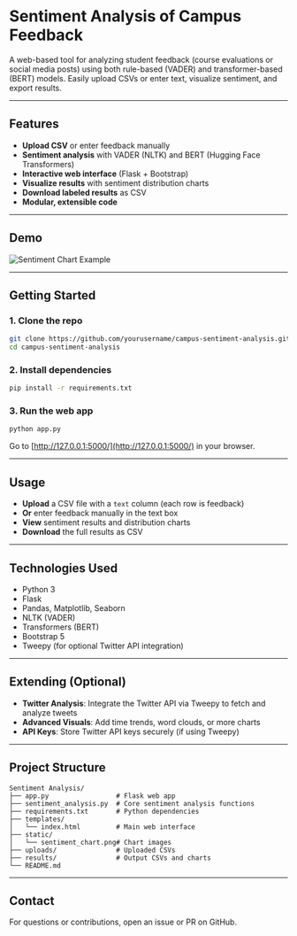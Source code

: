 # Sentiment Analysis of Campus Feedback

A web-based tool for analyzing student feedback (course evaluations or social media posts) using both rule-based (VADER) and transformer-based (BERT) models. Easily upload CSVs or enter text, visualize sentiment, and export results.

---

## Features
- **Upload CSV** or enter feedback manually
- **Sentiment analysis** with VADER (NLTK) and BERT (Hugging Face Transformers)
- **Interactive web interface** (Flask + Bootstrap)
- **Visualize results** with sentiment distribution charts
- **Download labeled results** as CSV
- **Modular, extensible code**

---

## Demo
![Sentiment Chart Example](static/sentiment_chart.png)

---

## Getting Started

### 1. Clone the repo
```bash
git clone https://github.com/yourusername/campus-sentiment-analysis.git
cd campus-sentiment-analysis
```

### 2. Install dependencies
```bash
pip install -r requirements.txt
```

### 3. Run the web app
```bash
python app.py
```
Go to [http://127.0.0.1:5000/](http://127.0.0.1:5000/) in your browser.

---

## Usage
- **Upload** a CSV file with a `text` column (each row is feedback)
- **Or** enter feedback manually in the text box
- **View** sentiment results and distribution charts
- **Download** the full results as CSV

---

## Technologies Used
- Python 3
- Flask
- Pandas, Matplotlib, Seaborn
- NLTK (VADER)
- Transformers (BERT)
- Bootstrap 5
- Tweepy (for optional Twitter API integration)

---

## Extending (Optional)
- **Twitter Analysis**: Integrate the Twitter API via Tweepy to fetch and analyze tweets
- **Advanced Visuals**: Add time trends, word clouds, or more charts
- **API Keys**: Store Twitter API keys securely (if using Tweepy)

---

## Project Structure
```
Sentiment Analysis/
├── app.py                 # Flask web app
├── sentiment_analysis.py  # Core sentiment analysis functions
├── requirements.txt       # Python dependencies
├── templates/
│   └── index.html         # Main web interface
├── static/
│   └── sentiment_chart.png# Chart images
├── uploads/               # Uploaded CSVs
├── results/               # Output CSVs and charts
└── README.md
```

---

## Contact
For questions or contributions, open an issue or PR on GitHub.
